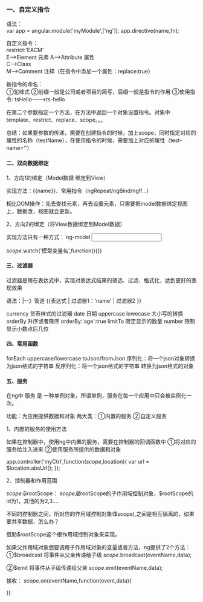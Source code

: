 ### 一、自定义指令
语法：  
var app =	angular.module('myModule',['ng']);
app.directive(name,fn);

自定义指令：  
restrict:'EACM'  
E-->Element 元素 
A-->Attribute 属性  
C-->Class   
M-->Comment 注释（在指令中添加一个属性：replace:true）

新指令的命名：  
①驼峰式
②前缀一般是公司或者项目的简写，后缀一般是指令的作用
③使用指令: tsHello--->ts-hello

在第二个参数指定一个方法，在方法中返回一个对象设置指令。对象中template、restrict、replace、scope。。。

总结：如果要参数的传递，需要在创建指令的时候，加上scope，同时指定对应的属性的名称（testName），在使用指令的时候，需要加上对应的属性（test-name=''）


#### 二、双向数据绑定
1、方向1的绑定（Model数据 绑定到View）

实现方法：{{name}}、常用指令（ngRepeat/ngBind/ngIf...）

相比DOM操作：先去查找元素，再去设置元素，只需要把model数据绑定视图上，数据改，视图就会更新。

2、方向2的绑定（将View数据绑定到Model数据）

实现方法只有一种方式： ng-model
<input type='text' ng-model='myText'/>

$scope.$watch('模型变量名',function(){})


#### 三、过滤器
过滤器是用在表达式中，实现对表达式结果的筛选、过滤、格式化，达到更好的表现效果

语法：|--》管道
{{表达式 | 过滤器1：'name' | 过滤器2 }}

currency 货币样式的过滤器
date 日期
uppercase
lowecase 大小写的转换
orderBy 升序或者降序  orderBy:'age':true
limitTo 限定显示的数量
number 限制显示小数点后几位

#### 四、常用函数
forEach
uppercase/lowercase
toJson/fromJson 
序列化：将一个json对象转换为json格式的字符串
反序列化：将一个json格式的字符串 转换为json格式的对象


#### 五、服务
在ng中 服务 是 一种单例对象，所谓单例，服务在每一个应用中只会被实例化一次。

功能：为应用提供数据和对象
两大类：①内置的服务 ②自定义服务

1、内置的服务的使用方法

如果在控制器中，使用ng中内置的服务，需要在控制器的回调函数中
①将对应的服务给注入进来
②使用服务所提供的数据和对象

app.controller('myCtrl',function($scope,$location){
	var url = $location.absUrl();
});


2、控制器和作用范围

$scope与$rootScope：
$scope是$rootScope的子作用域控制对象，$rootScope的id为1，其他的为2,3....

不同的控制器之间，所对应的作用域控制对象($scope),之间是相互隔离的，如果要共享数据，怎么办？

借助$rootScope这个根作用域控制对象来实现。

如果父作用域对象想要调用子作用域对象的变量或者方法，ng提供了2个方法：
①$broadcast  将事件从父亲传递给子级
$scope.$broadcast(eventName,data);

②$emit 将事件从子级传递给父亲
$scope.$emit(eventName,data);

接收：
$scope.$on(eventName,function(event,data){

})

























